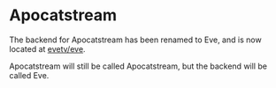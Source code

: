 # Apocatstream

The backend for Apocatstream has been renamed to Eve, and is now located at [evetv/eve](https://github.com/evetv/eve).

Apocatstream will still be called Apocatstream, but the backend will be called Eve.
